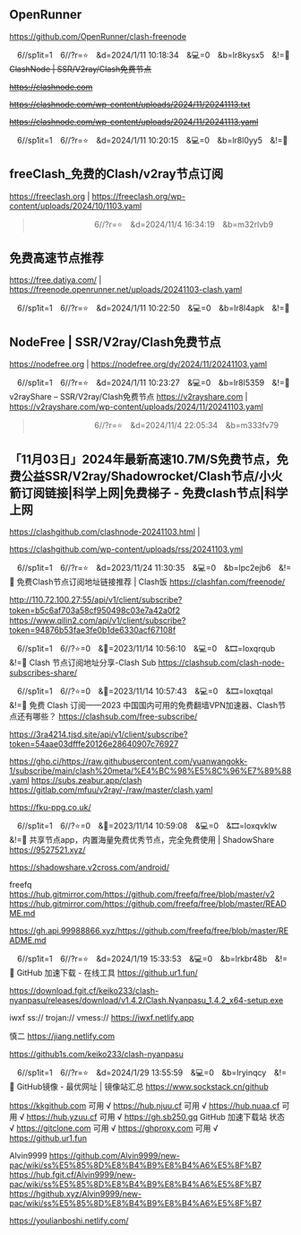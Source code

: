 
## OpenRunner
https://github.com/OpenRunner/clash-freenode

　6//sp1it=1　6//?r=⭐　&d=2024/1/11 10:18:34　&💻=0　&b=lr8kysx5　&!=🌸
<del>ClashNode | SSR/V2ray/Clash免费节点</del>

<del>https://clashnode.com</del>

<del>https://clashnode.com/wp-content/uploads/2024/11/20241113.txt</del>

<del>https://clashnode.com/wp-content/uploads/2024/11/20241113.yaml</del>

　6//sp1it=1　6//?r=⭐　&d=2024/1/11 10:20:15　&💻=0　&b=lr8l0yy5　&!=🌸
## freeClash_免费的Clash/v2ray节点订阅
https://freeclash.org
|
https://freeclash.org/wp-content/uploads/2024/10/1103.yaml

>　　　　　　　　6//?r=⭐　&d=2024/11/4 16:34:19　&b=m32rlvb9
## 免费高速节点推荐
https://free.datiya.com/
|
https://freenode.openrunner.net/uploads/20241103-clash.yaml

　6//sp1it=1　6//?r=⭐　&d=2024/1/11 10:22:50　&💻=0　&b=lr8l4apk　&!=🌸
## NodeFree | SSR/V2ray/Clash免费节点
https://nodefree.org
|
https://nodefree.org/dy/2024/11/20241103.yaml

　6//sp1it=1　6//?r=⭐　&d=2024/1/11 10:23:27　&💻=0　&b=lr8l5359　&!=🌸
v2rayShare – SSR/V2ray/Clash免费节点
https://v2rayshare.com
|
https://v2rayshare.com/wp-content/uploads/2024/11/20241103.yaml

>　　　　　　　　6//?r=⭐　&d=2024/11/4 22:05:34　&b=m333fv79
## 「11月03日」2024年最新高速10.7M/S免费节点，免费公益SSR/V2ray/Shadowrocket/Clash节点/小火箭订阅链接|科学上网|免费梯子 - 免费clash节点|科学上网
https://clashgithub.com/clashnode-20241103.html
|

https://clashgithub.com/wp-content/uploads/rss/20241103.yml

　6//sp1it=1　6//?r=⭐　&d=2023/11/24 11:30:35　&💻=0　&b=lpc2ejb6　&!=🌸
免费Clash节点订阅地址链接推荐 | Clash饭
https://clashfan.com/freenode/

http://110.72.100.27:55/api/v1/client/subscribe?token=b5c6af703a58cf950498c03e7a42a0f2
　
https://www.qilin2.com/api/v1/client/subscribe?token=94876b53fae3fe0b1de6330acf67108f

　6//sp1it=1　6//?⭐=0　&📅=2023/11/14 10:56:10　&💻=0　&🎞️=loxqrqub　&!=🌸
Clash 节点订阅地址分享-Clash Sub
https://clashsub.com/clash-node-subscribes-share/

　6//sp1it=1　6//?⭐=0　&📅=2023/11/14 10:57:43　&💻=0　&🎞️=loxqtqal　&!=🌸
免费 Clash 订阅——2023 中国国内可用的免费翻墙VPN加速器、Clash节点还有哪些？
https://clashsub.com/free-subscribe/

https://3ra4214.tjsd.site/api/v1/client/subscribe?token=54aae03dfffe20126e28640907c76927

https://ghp.ci/https://raw.githubusercontent.com/yuanwangokk-1/subscribe/main/clash%20meta/%E4%BC%98%E5%8C%96%E7%89%88.yaml
https://subs.zeabur.app/clash
https://gitlab.com/mfuu/v2ray/-/raw/master/clash.yaml

https://fku-ppg.co.uk/

　6//sp1it=1　6//?⭐=0　&📅=2023/11/14 10:59:08　&💻=0　&🎞️=loxqvklw　&!=🌸
共享节点app，内置海量免费优秀节点，完全免费使用 | ShadowShare
https://9527521.xyz/

https://shadowshare.v2cross.com/android/

freefq
https://hub.gitmirror.com/https://github.com/freefq/free/blob/master/v2
https://hub.gitmirror.com/https://github.com/freefq/free/blob/master/README.md

https://gh.api.99988866.xyz/https://github.com/freefq/free/blob/master/README.md

　6//sp1it=1　6//?r=⭐　&d=2024/1/19 15:33:53　&💻=0　&b=lrkbr48b　&!=🌸
GitHub 加速下载 - 在线工具
https://github.ur1.fun/

https://download.fgit.cf/keiko233/clash-nyanpasu/releases/download/v1.4.2/Clash.Nyanpasu_1.4.2_x64-setup.exe

iwxf ss:// trojan:// vmess://
https://iwxf.netlify.app

慎二
https://jiang.netlify.com

https://github1s.com/keiko233/clash-nyanpasu

　6//sp1it=1　6//?r=⭐　&d=2024/1/29 13:55:59　&💻=0　&b=lryinqcy　&!=🌸
GitHub镜像 - 最优网址 | 镜像站汇总
https://www.sockstack.cn/github

https://kkgithub.com	可用
√	https://hub.njuu.cf	可用
√	https://hub.nuaa.cf	可用
√	https://hub.yzuu.cf	可用
√	https://gh.sb250.gq
GitHub 加速下载站	状态
√	https://gitclone.com	可用
√	https://ghproxy.com	可用
√	https://github.ur1.fun

Alvin9999
https://github.com/Alvin9999/new-pac/wiki/ss%E5%85%8D%E8%B4%B9%E8%B4%A6%E5%8F%B7
https://hub.fgit.cf/Alvin9999/new-pac/wiki/ss%E5%85%8D%E8%B4%B9%E8%B4%A6%E5%8F%B7
https://hgithub.xyz/Alvin9999/new-pac/wiki/ss%E5%85%8D%E8%B4%B9%E8%B4%A6%E5%8F%B7

https://youlianboshi.netlify.com/
